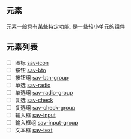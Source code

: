 ## 元素

元素一般具有某些特定功能, 是一些较小单元的组件

## 元素列表

- [ ] 图标 [sav-icon](sav-icon.md)
- [ ] 按钮 [sav-btn](sav-btn.md)
- [ ] 按钮组 [sav-btn-group](sav-btn-group.md)
- [ ] 单选 [sav-radio](sav-radio.md)
- [ ] 单选组 [sav-radio-group](sav-radio-group.md)
- [ ] 复选 [sav-check](sav-check.md)
- [ ] 复选组 [sav-check-group](sav-check-group.md)
- [ ] 输入框 [sav-input](sav-input.md)
- [ ] 输入框组 [sav-input-group](sav-input-group.md)
- [ ] 文本框 [sav-text](sav-text.md)
